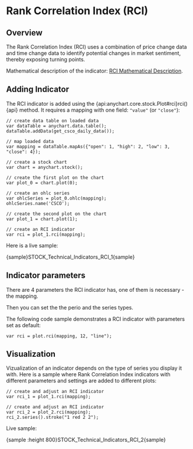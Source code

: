 # Rank Correlation Index (RCI)
## Overview

The Rank Correlation Index (RCI) uses a combination of price change data and time change data to identify potential changes in market sentiment, thereby exposing turning points. 

Mathematical description of the indicator: [RCI Mathematical Description](Mathematical_Description#rank_correlation_index).

## Adding Indicator

The RCI indicator is added using the {api:anychart.core.stock.Plot#rci}rci(){api} method. It requires a mapping with one field: `"value"` (or `"close"`):

```
// create data table on loaded data
var dataTable = anychart.data.table();
dataTable.addData(get_csco_daily_data());

// map loaded data
var mapping = dataTable.mapAs({"open": 1, "high": 2, "low": 3, "close": 4});

// create a stock chart
var chart = anychart.stock();

// create the first plot on the chart
var plot_0 = chart.plot(0);

// create an ohlc series
var ohlcSeries = plot_0.ohlc(mapping);
ohlcSeries.name('CSCO');

// create the second plot on the chart
var plot_1 = chart.plot(1);

// create an RCI indicator
var rci = plot_1.rci(mapping);
```

Here is a live sample:

{sample}STOCK\_Technical\_Indicators\_RCI\_1{sample}

## Indicator parameters

There are 4 parameters the RCI indicator has, one of them is necessary - the mapping.

Then you can set the the perio and the series types.

The following code sample demonstrates a RCI indicator with parameters set as default:

```
var rci = plot.rci(mapping, 12, "line");
```

## Visualization

Vizualization of an indicator depends on the type of series you display it with. Here is a sample where Rank Correlation Index indicators with different parameters and settings are added to different plots:

```
// create and adjust an RCI indicator
var rci_1 = plot_1.rci(mapping);

// create and adjust an RCI indicator
var rci_2 = plot_2.rci(mapping);
rci_2.series().stroke("1 red 2 2");
```

Live sample:

{sample :height 800}STOCK\_Technical\_Indicators\_RCI\_2{sample}